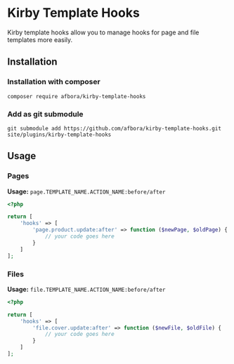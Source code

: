 # Kirby Template Hooks

Kirby template hooks allow you to manage hooks for page and file templates more easily.

## Installation

### Installation with composer

```ssh
composer require afbora/kirby-template-hooks
```

### Add as git submodule

```ssh
git submodule add https://github.com/afbora/kirby-template-hooks.git site/plugins/kirby-template-hooks
```

## Usage

### Pages

**Usage:** `page.TEMPLATE_NAME.ACTION_NAME:before/after`

```php
<?php

return [
    'hooks' => [
        'page.product.update:after' => function ($newPage, $oldPage) {
            // your code goes here
        }
    ]
];

```

### Files

**Usage:** `file.TEMPLATE_NAME.ACTION_NAME:before/after`

```php
<?php

return [
    'hooks' => [
        'file.cover.update:after' => function ($newFile, $oldFile) {
            // your code goes here
        }
    ]
];

```
